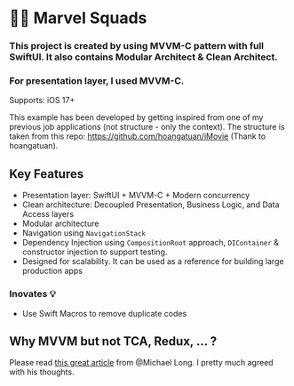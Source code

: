 # 🦸‍♂️ Marvel Squads

### This project is created by using MVVM-C pattern with full SwiftUI. It also contains Modular Architect & Clean Architect. 
### For presentation layer, I used MVVM-C. 

Supports: iOS 17+

This example has been developed by getting inspired from one of my previous job applications (not structure - only the context). The structure is taken from 
this repo: https://github.com/hoangatuan/iMovie (Thank to hoangatuan). 

## Key Features

- Presentation layer: SwiftUI + MVVM-C + Modern concurrency
- Clean architecture: Decoupled Presentation, Business Logic, and Data Access layers
- Modular architecture
- Navigation using `NavigationStack`
- Dependency Injection using `CompositionRoot` approach, `DIContainer` & constructor injection to support testing.
- Designed for scalability. It can be used as a reference for building large production apps  

### Inovates 💡

- Use Swift Macros to remove duplicate codes

## Why MVVM but not TCA, Redux, ... ?

Please read [this great article](https://betterprogramming.pub/swiftui-choosing-an-application-architecture-6ec9289f8e8f) from @Michael Long. I pretty much agreed with his thoughts.


